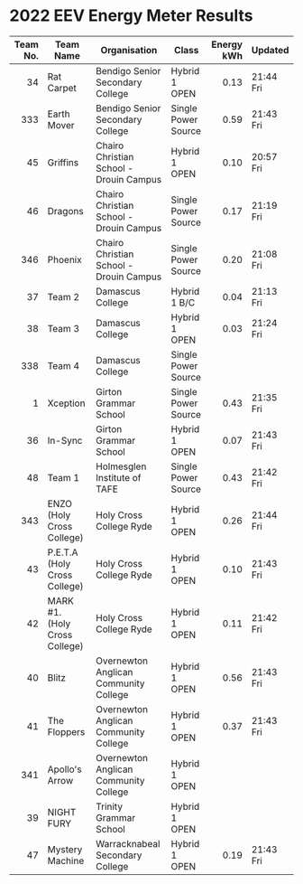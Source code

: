 # 2022 EEV Energy Meter Results
|Team No.|Team Name|Organisation|Class|Energy kWh|Updated|
|---:|---|---|---|---:|---|
|34|Rat Carpet|Bendigo Senior Secondary College|Hybrid 1 OPEN|0.13|21:44 Fri|
|333|Earth Mover|Bendigo Senior Secondary College|Single Power Source|0.59|21:43 Fri|
|45|Griffins|Chairo Christian School - Drouin Campus|Hybrid 1 OPEN|0.10|20:57 Fri|
|46|Dragons|Chairo Christian School - Drouin Campus|Single Power Source|0.17|21:19 Fri|
|346|Phoenix|Chairo Christian School - Drouin Campus|Single Power Source|0.20|21:08 Fri|
|37|Team 2|Damascus College|Hybrid 1 B/C|0.04|21:13 Fri|
|38|Team 3|Damascus College|Hybrid 1 OPEN|0.03|21:24 Fri|
|338|Team 4|Damascus College|Single Power Source| | |
|1|Xception|Girton Grammar School|Single Power Source|0.43|21:35 Fri|
|36|In-Sync|Girton Grammar School|Hybrid 1 OPEN|0.07|21:43 Fri|
|48|Team 1|Holmesglen Institute of TAFE|Single Power Source|0.43|21:42 Fri|
|343|ENZO (Holy Cross College)|Holy Cross College Ryde|Hybrid 1 OPEN|0.26|21:44 Fri|
|43|P.E.T.A (Holy Cross College)|Holy Cross College Ryde|Hybrid 1 OPEN|0.10|21:43 Fri|
|42|MARK #1. (Holy Cross College)|Holy Cross College Ryde|Hybrid 1 OPEN|0.11|21:42 Fri|
|40|Blitz|Overnewton Anglican Community College|Hybrid 1 OPEN|0.56|21:43 Fri|
|41|The Floppers|Overnewton Anglican Community College|Hybrid 1 OPEN|0.37|21:43 Fri|
|341|Apollo's Arrow|Overnewton Anglican Community College|Hybrid 1 OPEN| | |
|39|NIGHT FURY|Trinity Grammar School|Hybrid 1 OPEN| | |
|47|Mystery Machine|Warracknabeal Secondary College|Hybrid 1 OPEN|0.19|21:43 Fri|
